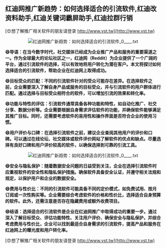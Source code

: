 ## **红迪网推广新趋势：如何选择适合的引流软件,红迪改资料助手,红迪关键词霸屏助手,红迪拉群行销**

[😍想了解推广相关软件的朋友请登录 http://www.vst.tw](http://www.vst.tw)

 <center><img src="https://vst.tw/MP4/tuiguang/png/3.png" alt="红迪网推广新趋势：如何选择适合的引流软件_0____.txt"></center>

**😄导语：在当今数字时代，社交媒体已经成为企业推广产品和服务的重要渠道之一。作为全球最大的论坛社区之一，红迪网（Reddit）为企业提供了一个广阔的平台，通过引流软件的选择，可以有效地将用户转化为潜在客户。本文将探讨如何选择适合的引流软件，帮助企业在红迪网上取得成功。**

**😄目标受众的匹配：不同的引流软件针对的受众可能存在差异。在选择软件之前，企业需要深入了解自身产品或服务的目标受众，并与引流软件的用户群体进行匹配。通过选择与目标受众相符合的软件，可以增加引流的效果和转化率。**

**😄功能与特性的评估：引流软件通常具备各种功能和特性，如自动化推广、社交分享、数据分析等。企业需要根据自身需求评估软件的功能，并确保软件能够满足其推广目标。同时，还需要考虑软件的易用性和操作界面是否符合企业的使用习惯。**

**😄用户评价与口碑：在选择引流软件之前，建议企业查阅其他用户的评价和口碑。可以通过在线论坛、社交媒体或软件评价网站了解软件的优点和缺点。尽量选择有良好口碑和用户评价较高的软件，以确保选择到可靠的引流工具。**

 <center><img src="https://vst.tw/MP4/tuiguang/png/8.png" alt="红迪网推广新趋势：如何选择适合的引流软件_0____.txt"></center>

**😄安全与隐私保护：随着数据安全问题的日益受到关注，企业在选择引流软件时应重视软件的安全性和隐私保护措施。确保软件具备安全认证，并遵守相关法规和规定，以保护用户和企业的数据安全。**

**😄费用与性价比：不同的引流软件可能具备不同的定价模式，如免费试用、按月订阅或一次性购买等。企业需要综合考虑软件的价格和性价比，选择适合自身预算的软件。此外，还需注意是否存在隐藏费用或额外收费项目。**

**😄结语：选择适合的引流软件是企业在红迪网推广中取得成功的重要一步。通过深入了解目标受众、评估功能特性、关注用户评价、确保安全与隐私保护，并综合考虑费用与性价比，企业可以找到最适合自身需求的引流软件，提高产品和服务在红迪网上的曝光度和用户转化率。**

[😍想了解推广相关软件的朋友请登录 http://www.vst.tw](http://www.vst.tw)



